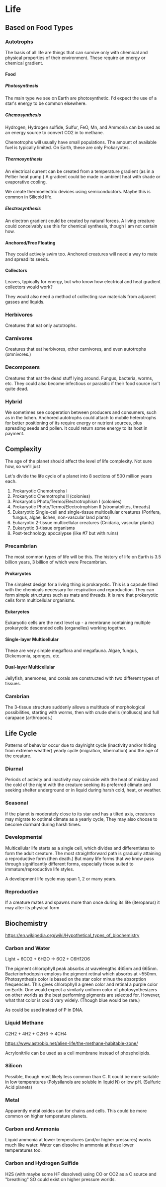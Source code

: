 Life
====

Based on Food Types
-------------------

### Autotrophs

The basis of all life are things that can survive only with chemical and physical properties of their environment. These require an energy or chemical gradient.

#### Food

##### Photosynthesis

The main type we see on Earth are photosynthetic. I'd expect the use of a star's energy to be common elsewhere.

##### Chemosynthesis

Hydrogen, Hydrogen sulfide, Sulfur, FeO, Mn, and Ammonia can be used as an energy source to convert CO2 in to methane.

Chemotrophs will usually have small populations. The amount of available fuel is typically limited. On Earth, these are only Prokaryotes.

##### Thermosynthesis

An electrical current can be created from a temperature gradient (as in a Peltier heat pump.) A gradient could be made in ambient heat with shade or evaporative cooling.

We create thermoelectric devices using semiconductors. Maybe this is common in Silicoid life.

##### Electrosynthesis

An electron gradient could be created by natural forces. A living creature could conceivably use this for chemical synthesis, though I am not certain how.

#### Anchored/Free Floating

They could actively swim too. Anchored creatures will need a way to mate and spread its seeds.

#### Collectors

Leaves, typically for energy, but who know how electrical and heat gradient collectors would work?

They would also need a method of collecting raw materials from adjacent gasses and liquids.

### Herbivores

Creatures that eat only autotrophs.

### Carnivores

Creatures that eat herbivores, other carnivores, and even autotrophs (omnivores.)

### Decomposers

Creatures that eat the dead stuff lying around. Fungus, bacteria, worms, etc. They could also become infectious or parasitic if their food source isn't quite dead.

### Hybrid

We sometimes see cooperation between producers and consumers, such as in the lichen. Anchored autotrophs could attach to mobile heterotrophs for better positioning of its require energy or nutrient sources, plus spreading seeds and pollen. It could return some energy to its host in payment.

Complexity
----------

The age of the planet should affect the level of life complexity. Not sure how, so we'll just

Let's divide the life cycle of a planet into 8 sections of 500 million years each.

1. Prokaryotic Chemotrophs I
2. Prokaryotic Chemotrophs II (colonies)
3. Prokaryotic Photo/Termo/Electrotrophism I (colonies)
4. Prokaryotic Photo/Termo/Electrotrophism II (stromatolites, threads)
5. Eukaryotic Single-cell and single-tissue multicellular creatures (Porifera, fungus, algae, lichen, non-vascular land plants)
6. Eukaryotic 2-tissue multicellular creatures (Cnidaria, vascular plants)
7. Eukaryotic 3-tissue organisms
8. Post-technology apocalypse (like #7 but with ruins)

### Precambrian

The most common types of life will be this. The history of life on Earth is 3.5 billion years, 3 billion of which were Precambrian.

#### Prokaryotes

The simplest design for a living thing is prokaryotic. This is a capsule filled with the chemicals necessary for respiration and reproduction. They can form simple structures such as mats and threads. It is rare that prokaryotic cells form multicellular organisms.

#### Eukaryotes

Eukaryotic cells are the next level up - a membrane containing multiple prokaryotic descended cells (organelles) working together.

#### Single-layer Multicellular

These are very simple megaflora and megafauna. Algae, fungus, Dickensonia, sponges, etc.

#### Dual-layer Multicellular

Jellyfish, anemones, and corals are constructed with two different types of tissues.

### Cambrian

The 3-tissue structure suddenly allows a multitude of morphological possibilities, starting with worms, then with crude shells (molluscs) and full carapace (arthropods.)

Life Cycle
----------

Patterns of behavior occur due to day/night cycle (inactivity and/or hiding from extreme weather) yearly cycle (migration, hibernation) and the age of the creature.

### Diurnal

Periods of activity and inactivity may coincide with the heat of midday and the cold of the night with the creature seeking its preferred climate and seeking shelter underground or in liquid during harsh cold, heat, or weather.

### Seasonal

If the planet is moderately close to its star and has a tilted axis, creatures may migrate to optimal climate as a yearly cycle, They may also choose to become dormant during harsh times.

### Developmental

Multicellular life starts as a single cell, which divides and differentiates to form the adult creature. The most straightforward path is gradually attaining a reproductive form (then death.) But many life forms that we know pass through significantly different forms, especially those suited to immature/reproductive life styles.

A development life cycle may span 1, 2 or many years.

### Reproductive

If a creature mates and spawns more than once during its life (iteroparus) it may alter its physical form

Biochemistry
------------

https://en.wikipedia.org/wiki/Hypothetical_types_of_biochemistry

### Carbon and Water

Light + 6CO2 + 6H2O -> 6O2 + C6H12O6

The pigment chlorophyll peak absorbs at wavelengths 465nm and 665nm. Bacteriorhodopsin employs the pigment retinal which absorbs at ~550nm. Photosynthesis color is based on the star color minus the absorption frequencies. This gives chlorophyll a green color and retinal a purple color on Earth. One would expect a similarly uniform color of photosynthesizers on other worlds as the best performing pigments are selected for. However, what that color is could vary widely. (Though blue would be rare.)

As could be used instead of P in DNA.

### Liquid Methane

C2H2 + 4H2 + C2H6 -> 4CH4

https://www.astrobio.net/alien-life/the-methane-habitable-zone/

Acrylonitrile can be used as a cell membrane instead of phospholipids.

### Silicon

Possible, though most likely less common than C. It could be more suitable in low temperatures (Polysilanols are soluble in liquid N) or low pH. (Sulfuric Acid planets)

### Metal

Apparently metal oxides can for chains and cells. This could be more common on higher temperature planets.

### Carbon and Ammonia

Liquid ammonia at lower temperatures (and/or higher pressures) works much like water. Water can dissolve in ammonia at these lower temperatures too.

### Carbon and Hydrogen Sulfide

H2S (with maybe some HF dissolved) using CO or CO2 as a C source and "breathing" SO could exist on higher pressure worlds.
